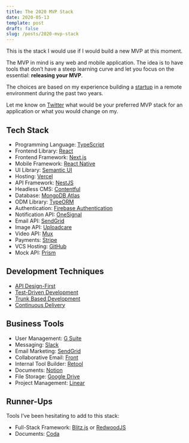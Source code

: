 ```yaml
---
title: The 2020 MVP Stack
date: 2020-05-13
template: post
draft: false
slug: /posts/2020-mvp-stack
---
```


This is the stack I would use if I would build a new MVP at this moment.

The MVP in mind is any web and mobile application. The idea is to have tools that don’t have a steep learning curve and let you focus on the essential: **releasing your MVP**.

The choices are based on my experience building a [startup](https://odeon.tv/) in a remote environment during the past two years.

Let me know on [Twitter](https://twitter.com/i_gassmann) what would be your preferred MVP stack for an application or what you would change on my.

## Tech Stack

- Programming Language: [TypeScript](https://www.typescriptlang.org/)
- Frontend Library: [React](https://reactjs.org/)
- Frontend Framework: [Next.js](https://nextjs.org/)
- Mobile Framework: [React Native](https://reactnative.dev/)
- UI Library: [Semantic UI](https://semantic-ui.com/)
- Hosting: [Vercel](https://vercel.com/)
- API Framework: [NestJS](https://nestjs.com/)
- Headless CMS: [Contentful](https://www.contentful.com/)
- Database: [MongoDB Atlas](https://www.mongodb.com/cloud/atlas)
- ODM Library: [TypeORM](https://typeorm.io/)
- Authentication: [Firebase Authentication](https://firebase.google.com/docs/auth)
- Notification API: [OneSignal](https://onesignal.com/)
- Email API: [SendGrid](https://sendgrid.com/)
- Image API: [Uploadcare](https://uploadcare.com/)
- Video API: [Mux](https://mux.com/)
- Payments: [Stripe](https://stripe.com/)
- VCS Hosting: [GitHub](https://github.com/)
- Mock API: [Prism](https://stoplight.io/open-source/prism/)

## Development Techniques

- [API Design-First](https://www.apisyouwonthate.com/blog/api-design-first-vs-code-first)
- [Test-Driven Development](https://www.jamesshore.com/Agile-Book/test_driven_development.html)
- [Trunk Based Development](https://trunkbaseddevelopment.com/)
- [Continuous Delivery](https://continuousdelivery.com/)

## Business Tools

- User Management: [G Suite](https://gsuite.google.com/)
- Messaging: [Slack](https://slack.com/)
- Email Marketing: [SendGrid](https://sendgrid.com/)
- Collaborative Email: [Front](https://frontapp.com/)
- Internal Tool Builder: [Retool](https://retool.com/)
- Documents: [Notion](https://www.notion.so/)
- File Storage: [Google Drive](https://www.google.com/drive/)
- Project Management: [Linear](https://linear.app/)

## Runner-Ups

Tools I’ve been hesitating to add to this stack:

- Full-Stack Framework: [Blitz.js](https://blitzjs.com/) or [RedwoodJS](https://redwoodjs.com/)
- Documents: [Coda](https://coda.io/)